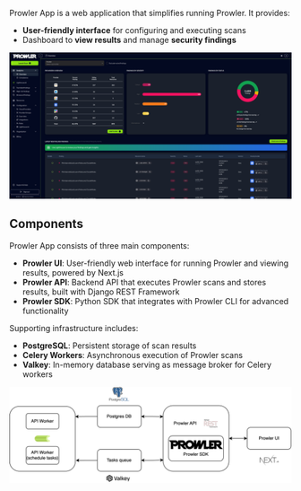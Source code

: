 Prowler App is a web application that simplifies running Prowler. It provides:

- **User-friendly interface** for configuring and executing scans
- Dashboard to **view results** and manage **security findings**

![Prowler App](img/overview.png)

## Components

Prowler App consists of three main components:

- **Prowler UI**: User-friendly web interface for running Prowler and viewing results, powered by Next.js
- **Prowler API**: Backend API that executes Prowler scans and stores results, built with Django REST Framework
- **Prowler SDK**: Python SDK that integrates with Prowler CLI for advanced functionality

Supporting infrastructure includes:

- **PostgreSQL**: Persistent storage of scan results
- **Celery Workers**: Asynchronous execution of Prowler scans
- **Valkey**: In-memory database serving as message broker for Celery workers

![Prowler App Architecture](img/prowler-app-architecture.png)
